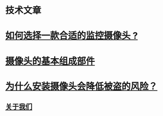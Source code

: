 <h1>技术文章</h1>

# <a href="https://github.com/caddier/smartguard/blob/master/choose_camera.md">如何选择一款合适的监控摄像头 ? </a>
# <a href="https://github.com/caddier/smartguard/blob/master/camera_made_of.md">摄像头的基本组成部件 </a>
# <a href="https://github.com/caddier/smartguard/blob/master/lowe_risk_when_have_camera.md">为什么安装摄像头会降低被盗的风险？ </a>



## <a href="https://smartguardla.com"> 关于我们</a>
